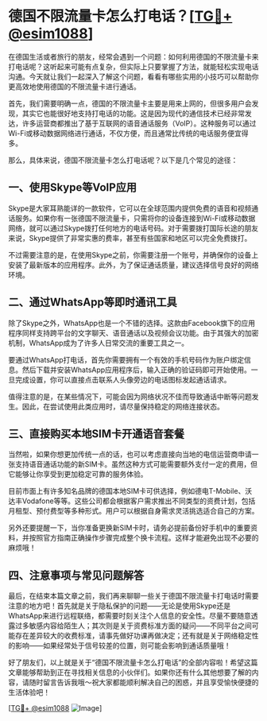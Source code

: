 # 德国不限流量卡怎么打电话？[[TG💪+ @esim1088](https://t.me/s/esim1088)]

在德国生活或者旅行的朋友，经常会遇到一个问题：如何利用德国的不限流量卡来打电话呢？这听起来可能有点复杂，但实际上只要掌握了方法，就能轻松实现电话沟通。今天就让我们一起深入了解这个问题，看看有哪些实用的小技巧可以帮助你更高效地使用德国的不限流量卡进行通话。

首先，我们需要明确一点，德国的不限流量卡主要是用来上网的，但很多用户会发现，其实它也能很好地支持打电话的功能。这是因为现代的通信技术已经非常发达，许多运营商都推出了基于互联网的语音通话服务（VoIP）。这种服务可以通过Wi-Fi或移动数据网络进行通话，不仅方便，而且通常比传统的电话服务便宜得多。

那么，具体来说，德国不限流量卡怎么打电话呢？以下是几个常见的途径：

## 一、使用Skype等VoIP应用

Skype是大家耳熟能详的一款软件，它可以在全球范围内提供免费的语音和视频通话服务。如果你有一张德国不限流量卡，只需将你的设备连接到Wi-Fi或移动数据网络，就可以通过Skype拨打任何地方的电话号码。对于需要拨打国际长途的朋友来说，Skype提供了非常实惠的费率，甚至有些国家和地区可以完全免费拨打。

不过需要注意的是，在使用Skype之前，你需要注册一个账号，并确保你的设备上安装了最新版本的应用程序。此外，为了保证通话质量，建议选择信号良好的网络环境。

## 二、通过WhatsApp等即时通讯工具

除了Skype之外，WhatsApp也是一个不错的选择。这款由Facebook旗下的应用程序同样支持跨平台的文字聊天、语音通话以及视频会议功能。由于其强大的加密机制，WhatsApp成为了许多人日常交流的重要工具之一。

要通过WhatsApp打电话，首先你需要拥有一个有效的手机号码作为账户绑定信息。然后下载并安装WhatsApp应用程序后，输入正确的验证码即可开始使用。一旦完成设置，你可以直接点击联系人头像旁边的电话图标发起通话请求。

值得注意的是，在某些情况下，可能会因为网络状况不佳而导致通话中断等问题发生。因此，在尝试使用此类应用时，请尽量保持稳定的网络连接状态。

## 三、直接购买本地SIM卡开通语音套餐

当然啦，如果你想更加传统一点的话，也可以考虑直接向当地的电信运营商申请一张支持语音通话功能的新SIM卡。虽然这种方式可能需要额外支付一定的费用，但它能够让你享受到更加稳定可靠的服务体验。

目前市面上有许多知名品牌的德国本地SIM卡可供选择，例如德电T-Mobile、沃达丰Vodafone等等。这些公司都会根据客户需求推出不同类型的资费计划，包括月租型、预付费型等多种形式。用户可以根据自身需求灵活挑选适合自己的方案。

另外还要提醒一下，当你准备更换新SIM卡时，请务必提前备份好手机中的重要资料，并按照官方指南正确操作步骤完成整个换卡流程。这样才能避免出现不必要的麻烦哦！

## 四、注意事项与常见问题解答

最后，在结束本篇文章之前，我们再来聊聊一些关于德国不限流量卡打电话时需要注意的地方吧！首先就是关于隐私保护的问题——无论是使用Skype还是WhatsApp来进行远程联络，都需要时刻关注个人信息的安全性。尽量不要随意透露过多敏感内容给陌生人；其次则是关于资费标准方面的疑问——不同平台之间可能存在差异较大的收费标准，请事先做好功课再做决定；还有就是关于网络稳定性的影响——如果经常处于信号较差的位置，则可能会影响到通话质量哦！

好了朋友们，以上就是关于“德国不限流量卡怎么打电话”的全部内容啦！希望这篇文章能够帮助到正在寻找相关信息的小伙伴们。如果你还有什么其他想要了解的内容，请随时留言告诉我哦～祝大家都能顺利解决自己的困惑，并且享受愉快便捷的生活体验吧！

[[TG💪+ @esim1088](https://t.me/s/esim1088) ![Image](https://i.postimg.cc/4NQfJmqS/Snipaste-2025-05-13-00-14-12.png)]